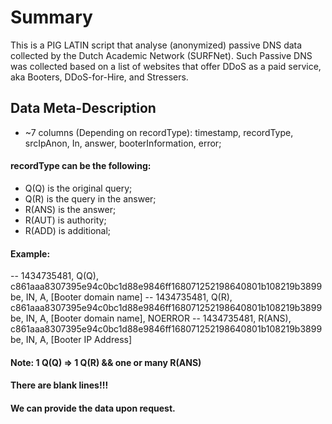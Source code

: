 # Summary
This is a PIG LATIN script that analyse (anonymized) passive DNS data collected by the Dutch Academic Network (SURFNet). Such Passive DNS was collected based on a list of websites that offer DDoS as a paid service, aka Booters, DDoS-for-Hire, and Stressers.

## Data Meta-Description
* ~7 columns (Depending on recordType): timestamp, recordType, srcIpAnon, In, answer, booterInformation, error;

#### recordType can be the following: 
- Q(Q) is the original query;
- Q(R) is the query in the answer;
- R(ANS) is the answer;
- R(AUT) is authority;
- R(ADD) is additional;

#### Example:
-- 1434735481, Q(Q), c861aaa8307395e94c0bc1d88e9846ff168071252198640801b108219b3899be, IN, A, [Booter domain name]
-- 1434735481, Q(R), c861aaa8307395e94c0bc1d88e9846ff168071252198640801b108219b3899be, IN, A, [Booter domain name], NOERROR
-- 1434735481, R(ANS), c861aaa8307395e94c0bc1d88e9846ff168071252198640801b108219b3899be, IN, A, [Booter IP Address]

#### Note: 1 Q(Q) => 1 Q(R) && one or many R(ANS)
#### There are blank lines!!!

#### We can provide the data upon request.
